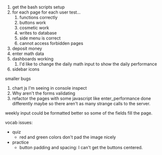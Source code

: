 1. get the bash scripts setup
2. for each page for each user test...
    1. functions correctly
    2. buttons work
    3. cosmetic work
    4. writes to database
    5. side menu is correct
    6. cannot access forbidden pages
3. deposit money
4. enter math data 
5. dashboards working
    1. I'd like to change the daily math input to show the daily performance
6. sidebar icons


smaller bugs
1. chart js I'm seeing in console inspect
2. Why aren't the forms validating
3. refactor the pages with some javascript like enter_performance done differently maybe so there aren't as many strange calls to the server.



weekly input could be formatted better so some of the fields fill the page.


vocab issues:
- quiz
    - red and green colors don't pad the image nicely
- practice
    - button padding and spacing: I can't get the buttons centered.
